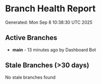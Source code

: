 # Branch Health Report
Generated: Mon Sep  8 10:38:30 UTC 2025

## Active Branches
- **main** - 13 minutes ago by Dashboard Bot

## Stale Branches (>30 days)
No stale branches found
